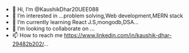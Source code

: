 - 👋 Hi, I’m @KaushikDhar20UEE088
- 👀 I’m interested in ...problem solving,Web development,MERN stack
- 🌱 I’m currently learning  React J.S,mongodb,DSA...
- 💞️ I’m looking to collaborate on ...
- 📫 How to reach me  https://www.linkedin.com/in/kaushik-dhar-29482b202/...

<!---
KaushikDhar20UEE088/KaushikDhar20UEE088 is a ✨ special ✨ repository because its `README.md` (this file) appears on your GitHub profile.
You can click the Preview link to take a look at your changes.
--->
